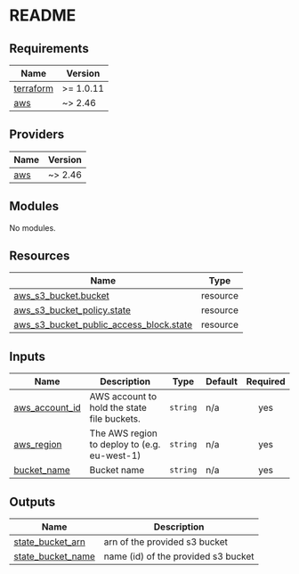 # README

 

<!-- BEGIN_TF_DOCS -->
## Requirements

| Name | Version |
|------|---------|
| <a name="requirement_terraform"></a> [terraform](#requirement\_terraform) | >= 1.0.11 |
| <a name="requirement_aws"></a> [aws](#requirement\_aws) | ~> 2.46 |

## Providers

| Name | Version |
|------|---------|
| <a name="provider_aws"></a> [aws](#provider\_aws) | ~> 2.46 |

## Modules

No modules.

## Resources

| Name | Type |
|------|------|
| [aws_s3_bucket.bucket](https://registry.terraform.io/providers/hashicorp/aws/latest/docs/resources/s3_bucket) | resource |
| [aws_s3_bucket_policy.state](https://registry.terraform.io/providers/hashicorp/aws/latest/docs/resources/s3_bucket_policy) | resource |
| [aws_s3_bucket_public_access_block.state](https://registry.terraform.io/providers/hashicorp/aws/latest/docs/resources/s3_bucket_public_access_block) | resource |

## Inputs

| Name | Description | Type | Default | Required |
|------|-------------|------|---------|:--------:|
| <a name="input_aws_account_id"></a> [aws\_account\_id](#input\_aws\_account\_id) | AWS account to hold the state file buckets. | `string` | n/a | yes |
| <a name="input_aws_region"></a> [aws\_region](#input\_aws\_region) | The AWS region to deploy to (e.g. eu-west-1) | `string` | n/a | yes |
| <a name="input_bucket_name"></a> [bucket\_name](#input\_bucket\_name) | Bucket name | `string` | n/a | yes |

## Outputs

| Name | Description |
|------|-------------|
| <a name="output_state_bucket_arn"></a> [state\_bucket\_arn](#output\_state\_bucket\_arn) | arn of the provided s3 bucket |
| <a name="output_state_bucket_name"></a> [state\_bucket\_name](#output\_state\_bucket\_name) | name (id) of the provided s3 bucket |
<!-- END_TF_DOCS -->